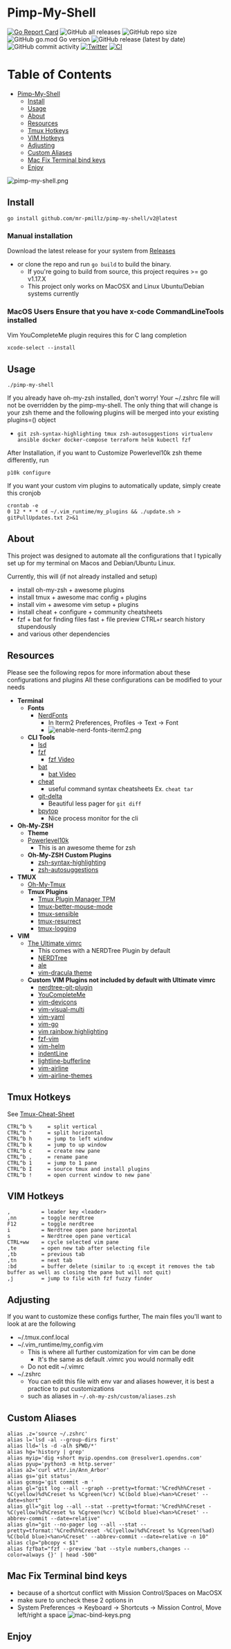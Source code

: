 # Pimp-My-Shell

[![Go Report Card](https://goreportcard.com/badge/github.com/mr-pmillz/pimp-my-shell)](https://goreportcard.com/report/github.com/mr-pmillz/pimp-my-shell)
![GitHub all releases](https://img.shields.io/github/downloads/mr-pmillz/pimp-my-shell/total?style=social)
![GitHub repo size](https://img.shields.io/github/repo-size/mr-pmillz/pimp-my-shell?style=plastic)
![GitHub go.mod Go version](https://img.shields.io/github/go-mod/go-version/mr-pmillz/pimp-my-shell?style=plastic)
![GitHub release (latest by date)](https://img.shields.io/github/v/release/mr-pmillz/pimp-my-shell?style=plastic)
![GitHub commit activity](https://img.shields.io/github/commit-activity/m/mr-pmillz/pimp-my-shell?style=plastic)
[![Twitter](https://img.shields.io/twitter/url?style=social&url=https%3A%2F%2Fgithub.com%2Fmr-pmillz%2Fpimp-my-shell)](https://twitter.com/intent/tweet?text=Wow:&url=https%3A%2F%2Fgithub.com%2Fmr-pmillz%2Fpimp-my-shell)
[![CI](https://github.com/mr-pmillz/pimp-my-shell/actions/workflows/go.yml/badge.svg)](https://github.com/mr-pmillz/pimp-my-shell/actions/workflows/go.yml)

Table of Contents
=================

* [Pimp\-My\-Shell](#pimp-my-shell)
  * [Install](#install)
  * [Usage](#usage)
  * [About](#about)
  * [Resources](#resources)
  * [Tmux Hotkeys](#tmux-hotkeys)
  * [VIM Hotkeys](#vim-hotkeys)
  * [Adjusting](#adjusting)
  * [Custom Aliases](#custom-aliases)
  * [Mac Fix Terminal bind keys](#mac-fix-terminal-bind-keys)
  * [Enjoy](#enjoy)


![pimp-my-shell.png](https://github.com/mr-pmillz/pimp-my-shell/blob/master/imgs/pimp-my-shell.png?raw=true)

## Install

```shell
go install github.com/mr-pmillz/pimp-my-shell/v2@latest
```

### Manual installation

Download the latest release for your system from [Releases](https://github.com/mr-pmillz/pimp-my-shell/releases)
- or clone the repo and run `go build` to build the binary.
  - If you're going to build from source, this project requires >= go v1.17.X
  - This project only works on MacOSX and Linux Ubuntu/Debian systems currently

### MacOS Users Ensure that you have x-code CommandLineTools installed

Vim YouCompleteMe plugin requires this for C lang completion

```shell
xcode-select --install
```

## Usage

```shell
./pimp-my-shell
```

If you already have oh-my-zsh installed, don't worry! Your ~/.zshrc file will not be overridden by the pimp-my-shell.
The only thing that will change is your zsh theme and the following plugins will be merged into your existing plugins=() object

- `git zsh-syntax-highlighting tmux zsh-autosuggestions virtualenv ansible docker docker-compose terraform helm kubectl fzf`

After Installation, if you want to Customize Powerlevel10k zsh theme differently, run

```shell
p10k configure
```

If you want your custom vim plugins to automatically update, simply create this cronjob

```shell
crontab -e
0 12 * * * cd ~/.vim_runtime/my_plugins && ./update.sh > gitPullUpdates.txt 2>&1
```

## About

This project was designed to automate all the configurations that I typically set up for my terminal on Macos and Debian/Ubuntu Linux.

Currently, this will (if not already installed and setup)

- install oh-my-zsh + awesome plugins
- install tmux + awesome mac config + plugins
- install vim + awesome vim setup + plugins
- install cheat + configure + community cheatsheets
- fzf + bat for finding files fast + file preview CTRL+r search history stupendously
- and various other dependencies

## Resources

Please see the following repos for more information about these configurations and plugins
All these configurations can be modified to your needs

- **Terminal**
  - **Fonts**
    - [NerdFonts](https://github.com/ryanoasis/nerd-fonts)
      - In Iterm2 Preferences, Profiles -> Text -> Font
      - ![enable-nerd-fonts-iterm2.png](https://github.com/mr-pmillz/pimp-my-shell/blob/master/imgs/enable-nerd-fonts-iterm2.png?raw=true)
  - **CLI Tools**
    - [lsd](https://github.com/Peltoche/lsd)
    - [fzf](https://github.com/junegunn/fzf)
      - [fzf Video](https://www.youtube.com/watch?v=qgG5Jhi_Els)
    - [bat](https://github.com/sharkdp/bat)
      - [bat Video](https://egghead.io/lessons/egghead-interactively-preview-files-with-fzf-and-bat-in-the-terminal)
    - [cheat](https://github.com/cheat/cheat)
      - useful command syntax cheatsheets Ex. `cheat tar`
    - [git-delta](https://github.com/dandavison/delta)
      - Beautiful less pager for `git diff`
    - [bpytop](https://github.com/aristocratos/bpytop)
      - Nice process monitor for the cli
- **Oh-My-ZSH**
  - **Theme**
  - [Powerlevel10k](https://github.com/romkatv/powerlevel10k)
    - This is an awesome theme for zsh
  - **Oh-My-ZSH Custom Plugins**
    - [zsh-syntax-highlighting](https://github.com/zsh-users/zsh-syntax-highlighting)
    - [zsh-autosuggestions](https://github.com/zsh-users/zsh-autosuggestions)
- **TMUX**
  - [Oh-My-Tmux](https://github.com/gpakosz/.tmux)
  - **Tmux Plugins**
    - [Tmux Plugin Manager TPM](https://github.com/tmux-plugins/tpm)
    - [tmux-better-mouse-mode](https://github.com/NHDaly/tmux-better-mouse-mode)
    - [tmux-sensible](https://github.com/tmux-plugins/tmux-sensible)
    - [tmux-resurrect](https://github.com/tmux-plugins/tmux-resurrect)
    - [tmux-logging](https://github.com/tmux-plugins/tmux-logging)
- **VIM**
  - [The Ultimate vimrc](https://github.com/amix/vimrc)
    - This comes with a NERDTree Plugin by default
    - [NERDTree](https://github.com/preservim/nerdtree)
    - [ale](https://github.com/dense-analysis/ale)
    - [vim-dracula theme](https://github.com/dracula/vim)
  - **Custom VIM Plugins not included by default with Ultimate vimrc**
    - [nerdtree-git-plugin](https://github.com/Xuyuanp/nerdtree-git-plugin)
    - [YouCompleteMe](https://github.com/ycm-core/YouCompleteMe)
    - [vim-devicons](https://github.com/ryanoasis/vim-devicons)
    - [vim-visual-multi](https://github.com/mg979/vim-visual-multi)
    - [vim-yaml](https://github.com/stephpy/vim-yaml)
    - [vim-go](https://github.com/fatih/vim-go)
    - [vim rainbow highlighting](https://github.com/luochen1990/rainbow)
    - [fzf-vim](https://github.com/junegunn/fzf.vim)
    - [vim-helm](https://github.com/towolf/vim-helm)
    - [indentLine](https://github.com/Yggdroot/indentLine)
    - [lightline-bufferline](https://github.com/mengelbrecht/lightline-bufferline)
    - [vim-airline](https://github.com/vim-airline/vim-airline)
    - [vim-airline-themes](https://github.com/vim-airline/vim-airline-themes)

## Tmux Hotkeys

See [Tmux-Cheat-Sheet](https://tmuxcheatsheet.com/)

```shell
CTRL^b %     = split vertical
CTRL^b "     = split horizontal
CTRL^b h     = jump to left window
CTRL^b k     = jump to up window
CTRL^b c     = create new pane
CTRL^b ,     = rename pane
CTRL^b 1     = jump to 1 pane
CTRL^b I     = source tmux and install plugins
CTRL^b !     = open current window to new pane`
```

## VIM Hotkeys

```shell
,          = leader key <leader>
,nn        = toggle nerdtree
F12        = toggle nerdtree
i          = Nerdtree open pane horizontal
s          = Nerdtree open pane vertical
CTRL+ww    = cycle selected vim pane
,te        = open new tab after selecting file
,tb        = previous tab
,tn        = next tab
:bd        = buffer delete (similar to :q except it removes the tab buffer as well as closing the pane but will not quit)
,j         = jump to file with fzf fuzzy finder
```

## Adjusting

If you want to customize these configs further,
The main files you'll want to look at are the following

- ~/.tmux.conf.local
- ~/.vim_runtime/my_config.vim
  - This is where all further customization for vim can be done
    - It's the same as default .vimrc you would normally edit
  - Do not edit ~/.vimrc
- ~/.zshrc
  - You can edit this file with env var and aliases however, it is best a practice to put customizations
  - such as aliases in `~/.oh-my-zsh/custom/aliases.zsh`

## Custom Aliases

```shell
alias .z='source ~/.zshrc'
alias l='lsd -al --group-dirs first'
alias lld='ls -d -alh $PWD/*'
alias hg='history | grep'
alias myip='dig +short myip.opendns.com @resolver1.opendns.com'
alias pyup='python3 -m http.server'
alias a2='curl wttr.in/Ann_Arbor'
alias gs='git status'
alias gcmsg='git commit -m '
alias gl="git log --all --graph --pretty=tformat:'%Cred%h%Creset -%C(yellow)%d%Creset %s %Cgreen(%cr) %C(bold blue)<%an>%Creset' --date=short"
alias gll="git log --all --stat --pretty=tformat:'%Cred%h%Creset -%C(yellow)%d%Creset %s %Cgreen(%cr) %C(bold blue)<%an>%Creset' --abbrev-commit --date=relative"
alias gln="git --no-pager log --all --stat --pretty=tformat:'%Cred%h%Creset -%C(yellow)%d%Creset %s %Cgreen(%ad) %C(bold blue)<%an>%Creset' --abbrev-commit --date=relative -n 10"
alias clp="pbcopy < $1"
alias fzfbat="fzf --preview 'bat --style numbers,changes --color=always {}' | head -500"
```

## Mac Fix Terminal bind keys

- because of a shortcut conflict with Mission Control/Spaces on MacOSX
- make sure to uncheck these 2 options in
- System Preferences -> Keyboard -> Shortcuts -> Mission Control, Move left/right a space
  ![mac-bind-keys.png](https://github.com/mr-pmillz/pimp-my-shell/blob/master/imgs/mac-bind-keys.png?raw=true)


## Enjoy
